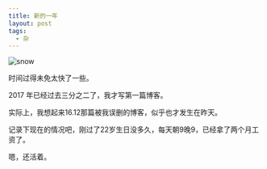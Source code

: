 ```yaml
---
title: 新的一年
layout: post
tags:
  - 杂
---
```




![snow](http://static.simpledesktops.com/uploads/desktops/2017/03/21/showgaze_pb_02.png)

时间过得未免太快了一些。

2017 年已经过去三分之二了，我才写第一篇博客。

实际上，我想起来16.12那篇被我误删的博客，似乎也才发生在昨天。

记录下现在的情况吧，刚过了22岁生日没多久，每天朝9晚9，已经拿了两个月工资了。

嗯，还活着。
